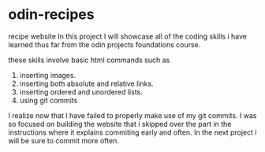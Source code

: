 # odin-recipes
recipe website
In this project I will showcase all of the coding skills i have learned thus far from the odin projects foundations course. 

these skills involve basic html commands such as 
1. inserting images.
2. inserting both absolute and relative links.
3. inserting ordered and unordered lists.
4. using git commits

I realize now that I have failed to properly make use of my git commits. I was so focused on building the website that i skipped over the part in the instructions where it explains commiting early and often. In the next project i will be sure to commit more often.
